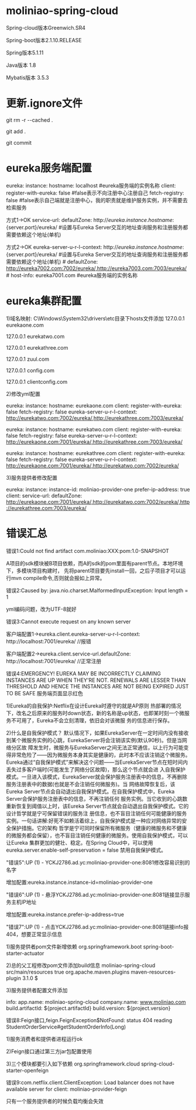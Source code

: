 # moliniao-spring-cloud
Spring-cloud版本Greenwich.SR4

Spring-boot版本2.1.10.RELEASE

Spring版本5.1.11

Java版本 1.8

Mybatis版本 3.5.3

# 更新.ignore文件
git rm -r --cached .

git add .

git commit

# eureka服务端配置
eureka:
  instance:
    hostname: localhost    #eureka服务端的实例名称
  client:
    register-with-eureka: false   #false表示不向注册中心注册自己
    fetch-registry: false         #false表示自己端就是注册中心，我的职责就是维护服务实例，并不需要去检索服务

方式1->OK service-url: 
      defaultZone: http://${eureka.instance.hostname}:${server.port}/eureka/    #设置与Eureka Server交互的地址查询服务和注册服务都需要依赖这个地址(单机) 

方式2->OK eureka-server-u-r-l-context: http://${eureka.instance.hostname}:${server.port}/eureka/    #设置与Eureka Server交互的地址查询服务和注册服务都需要依赖这个地址(单机)
    # defaultZone: http://eureka7002.com:7002/eureka/,http://eureka7003.com:7003/eureka/
    # host-info: eureka7001.com    #eureka服务端的实例名称

# eureka集群配置
1)域名映射: C\Windows\System32\drivers\etc目录下hosts文件添加
127.0.0.1       eurekaone.com

127.0.0.1       eurekatwo.com

127.0.0.1       eurekathree.com

127.0.0.1       zuul.com

127.0.0.1       config.com

127.0.0.1       clientconfig.com


2)修改yml配置

eureka: 
  instance: 
    hostname: eurekaone.com
  client: 
    register-with-eureka: false
    fetch-registry: false
    eureka-server-u-r-l-context: http://eurekatwo.com:7002/eureka/,http://eurekathree.com:7003/eureka/

eureka:
  instance:
    hostname: eurekatwo.com
  client:
    register-with-eureka: false
    fetch-registry: false
    eureka-server-u-r-l-context: http://eurekaone.com:7001/eureka/,http://eurekathree.com:7003/eureka/
    
eureka:
  instance:
    hostname: eurekathree.com
  client:
    register-with-eureka: false
    fetch-registry: false
    eureka-server-u-r-l-context: http://eurekaone.com:7001/eureka/,http://eurekatwo.com:7002/eureka/

3)服务提供者修改配置

eureka:
  instance:
    instance-id: moliniao-provider-one
    prefer-ip-address: true
  client:
    service-url:
      defaultZone: http://eurekaone.com:7001/eureka/,http://eurekatwo.com:7002/eureka/,http://eurekathree.com:7003/eureka/


# 错误汇总

错误1:Could not find artifact com.moliniao:XXX:pom:1.0-SNAPSHOT
 
A项目的sdk模块被B项目依赖，而A的sdk的pom里面有parent节点。本地环境下，多模块项目构建时，
先将parent项目要先install一回，之后子项目才可以运行mvn compile命令,否则就会报如上异常。

错误2:Caused by: java.nio.charset.MalformedInputException: Input length = 1

yml编码问题，改为UTF-8就好

错误3:Cannot execute request on any known server

客户端配置1->eureka.client.eureka-server-u-r-l-context: http://localhost:7001/eureka/        //报错

客户端配置2->eureka.client.service-url.defaultZone: http://localhost:7001/eureka/            //正常注册

错误4:EMERGENCY! EUREKA MAY BE INCORRECTLY CLAIMING INSTANCES ARE UP WHEN THEY'RE NOT. RENEWALS ARE LESSER THAN 
THRESHOLD AND HENCE THE INSTANCES ARE NOT BEING EXPIRED JUST TO BE SAFE 服务端页面显示红色

1)Eureka的自我保护:Netflix在设计Eureka时遵守的就是AP原则
热部署的情况下，改名之后原来的服务时down状态，新的名称是up状态，也即某时刻一个微服务不可用了，Eureka不会立刻清理，依旧会对该微服
务的信息进行保存。

2)什么是自我保护模式？ 
默认情况下，如果EurekaServer在一定时间内没有接收到某个微服务实例的心跳，EurekaServer将会注销该实例(默认90秒)。但是当网络分区故
障发生时，微服务与EurekaServer之间无法正常通信，以上行为可能变得非常危险了——因为微服务本身其实是健康的，此时本不应该注销这个微服务。
Eureka通过“自我保护模式”来解决这个问题——当EurekaServer节点在短时间内丢失过多客户端时(可能发生了网络分区故障)，那么这个节点就会进
入自我保护模式。一旦进入该模式，EurekaServer就会保护服务注册表中的信息，不再删除服务注册表中的数据(也就是不会注销任何微服务)。当
网络故障恢复后，该Eureka Server节点会自动退出自我保护模式。在自我保护模式中，Eureka Server会保护服务注册表中的信息，不再注销任何
服务实例。当它收到的心跳数重新恢复到阈值以上时，该Eureka Server节点就会自动退出自我保护模式。它的设计哲学就是宁可保留错误的服务注
册信息，也不盲目注销任何可能健康的服务实例。一句话讲解:好死不如赖活着综上，自我保护模式是一种应对网络异常的安全保护措施。它的架构
哲学是宁可同时保留所有微服务（健康的微服务和不健康的微服务都会保留），也不盲目注销任何健康的微服务。使用自我保护模式，可以让Eureka
集群更加的健壮、稳定。在Spring Cloud中，可以使用eureka.server.enable-self-preservation = false 禁用自我保护模式。
 
"错误5":UP (1) - YCKJ2786.ad.yc:moliniao-provider-one:8081修改容易识别的名字

增加配置:eureka.instance.instance-id=moliniao-provider-one

"错误6":UP (1) - 悬浮YCKJ2786.ad.yc:moliniao-provider-one:8081链接显示服务主机IP地址

增加配置:eureka.instance.prefer-ip-address=true

"错误7":UP (1) - 点击YCKJ2786.ad.yc:moliniao-provider-one:8081链接info报404，想要正常显示信息

1)服务提供者pom文件新增依赖
<dependency>
    <groupId>org.springframework.boot</groupId>
    <artifactId>spring-boot-starter-actuator</artifactId>
</dependency>

2)总的父工程修改pom文件添加build信息
    <build>
		<finalName>moliniao-spring-cloud</finalName>
		<resources>
			<resource>
				<directory>src/main/resources</directory>
				<filtering>true</filtering>
			</resource>
		</resources>
		<plugins>
			<plugin>
				<groupId>org.apache.maven.plugins</groupId>
				<artifactId>maven-resources-plugin</artifactId>
				<version>3.1.0</version>
				<configuration>
					<delimiters>
						<delimit>$</delimit>
					</delimiters>
				</configuration>
			</plugin>
		</plugins>
	</build>
	
3)服务提供者配置文件添加

info:
  app.name: moliniao-spring-cloud
  company.name: www.moliniao.com
  build.artifactId: ${project.artifactId}
  build.version: ${project.version}
  
错误8:Feign接口,feign.FeignException$NotFound: status 404 reading StudentOrderService#getStudentOrderInfo(Long)

1)服务消费者和提供者进程运行ok

2)Feign接口通过第三方jar包配置使用

3)三个模块都要引入如下依赖
        <dependency>
            <groupId>org.springframework.cloud</groupId>
            <artifactId>spring-cloud-starter-openfeign</artifactId>
        </dependency>  
        
错误9:com.netflix.client.ClientException: Load balancer does not have available server for client: moliniao-provider-feign

只有一个服务提供者的时候负载均衡会失效

